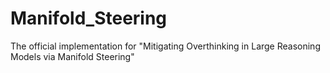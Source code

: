 # Manifold_Steering
The official implementation for "Mitigating Overthinking in Large Reasoning Models via Manifold Steering" 
